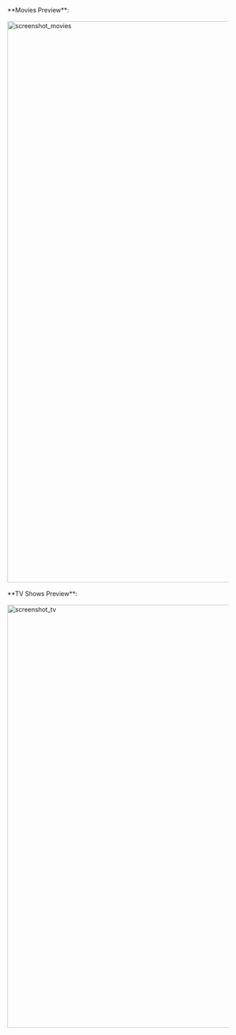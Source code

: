 <br>
**Movies Preview**: <br>
<br>
<img width="1278" alt="screenshot_movies" src="https://github.com/milizeus/Plex-Meta-Manager-Configs/blob/61f709235c55572f37be18eadb8c48663eb9f664/milizeus/screenshot_movies.png">

<br>
<br>
**TV Shows Preview**: <br>
<br>
<img width="963" alt="screenshot_tv" src="https://github.com/milizeus/Plex-Meta-Manager-Configs/blob/bfb031f5dfbac43dcb6985b3fca39902fe0dbf62/milizeus/screenshot_tv.png">
